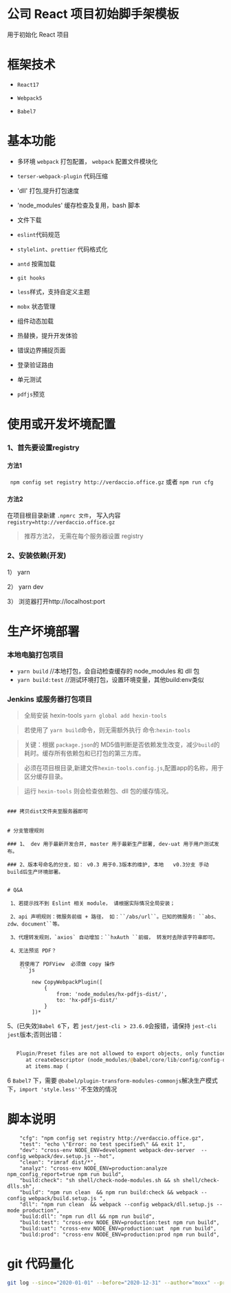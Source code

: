 # 公司 React 项目初始脚手架模板

用于初始化 React 项目

# 框架技术

- `React17 `

- `Webpack5`

- `Babel7`

# 基本功能

- 多环境 `webpack` 打包配置， `webpack` 配置文件模块化
- `terser-webpack-plugin` 代码压缩
- 'dll' 打包,提升打包速度
- 'node_modules' 缓存检查及复用，bash 脚本

- 文件下载
- `eslint`代码规范
- `stylelint`、`prettier` 代码格式化
- `antd` 按需加载
- `git hooks`
- `less`样式，支持自定义主题
- `mobx` 状态管理
- 组件动态加载
- 热替换，提升开发体验
- 错误边界捕捉页面 
- 登录验证路由
- 单元测试
- `pdfjs`预览

# 使用或开发坏境配置

### 1、首先要设置registry

#### 方法1

`` npm config set registry http://verdaccio.office.gz`` 或者 ``npm run cfg``


#### 方法2

 在项目根目录新建 ``.npmrc 文件``， 写入内容``registry=http://verdaccio.office.gz``

> 推荐方法2， 无需在每个服务器设置 registry 

### 2、安装依赖(开发)

1） yarn

2） yarn dev

3） 浏览器打开http://localhost:port

# 生产坏境部署

### 本地电脑打包项目
 
 - `yarn build` //本地打包，会自动检查缓存的 node_modules 和 dll 包
 - `yarn build:test` //测试环境打包，设置环境变量，其他build:env类似
 

### Jenkins 或服务器打包项目

> 全局安装 hexin-tools `yarn global add hexin-tools`

> 若使用了 `yarn build`命令，则无需额外执行 命令:`hexin-tools`

> 关键：根据 `package.json`的 MD5值判断是否依赖发生改变，减少`build`的耗时。缓存所有依赖包和已打包的第三方库。

> 必须在项目根目录,新建文件`hexin-tools.config.js`,配置app的名称，用于区分缓存目录。

>运行 `hexin-tools` 则会检查依赖包、dll 包的缓存情况。


```

### 拷贝dist文件夹至服务器即可


# 分支管理规则

### 1、 dev 用于最新开发合并, master 用于最新生产部署, dev-uat 用于用户测试发布。

### 2、版本号命名的分支，如： v0.3 用于0.3版本的维护, 本地   v0.3分支 手动 build后生产环境部署。


# Q&A

 1、若提示找不到 Eslint 相关 module， 请根据实际情况全局安装；

 2、api 声明规则：微服务前缀 + 路径， 如：``/abs/url``。已知的微服务: ``abs、zdw、document``等。

 3、代理转发规则，`axios` 自动增加：``hxAuth ``前缀， 转发时去除该字符串即可。
 
 4、无法预览 PDF？
 
 	若使用了 PDFView  必须做 copy 操作
 	```js

 		new CopyWebpackPlugin([
 			{
 				from: 'node_modules/hx-pdfjs-dist/',
 				to: 'hx-pdfjs-dist/'
 			}
 		])*
```
5、(已失效)`Babel 6`下，若 `jest/jest-cli > 23.6.0`会报错，请保持 `jest-cli jest`版本;否则出错：


```php

   Plugin/Preset files are not allowed to export objects, only functions. In /Volumes/3tpar/develop-code/common-utils/hx-react-boilerplate/node_modules/babel-preset-react/lib/ImageViewer.js
      at createDescriptor (node_modules/@babel/core/lib/config/config-descriptors.js:178:11)
      at items.map (
```

6 `Babel7` 下，需要 `@babel/plugin-transform-modules-commonjs`解决生产模式下，`import 'style.less''`不生效的情况


# 脚本说明


		"cfg": "npm config set registry http://verdaccio.office.gz",
		"test": "echo \"Error: no test specified\" && exit 1",
		"dev": "cross-env NODE_ENV=development webpack-dev-server  --config webpack/dev.setup.js --hot",
		"clean": "rimraf dist/*",
		"analyz": "cross-env NODE_ENV=production:analyze npm_config_report=true npm run build",
		"build:check": "sh shell/check-node-modules.sh && sh shell/check-dlls.sh",
		"build": "npm run clean  && npm run build:check && webpack --config webpack/build.setup.js ",
		"dll": "npm run clean  && webpack --config webpack/dll.setup.js --mode production",
		"build:dll": "npm run dll && npm run build",
		"build:test": "cross-env NODE_ENV=production:test npm run build",
		"build:uat": "cross-env NODE_ENV=production:uat  npm run build",
		"build:prod": "cross-env NODE_ENV=production:prod npm run build",





# git 代码量化
```bash
git log --since="2020-01-01" --before="2020-12-31" --author="moxx" --pretty=tformat: --numstat | awk '{ add += $1; subs += $2; loc += $1 - $2 } END { printf "新增行数: %s, 移除行数: %s, 总行数: %s\n", add, subs, loc }'
```